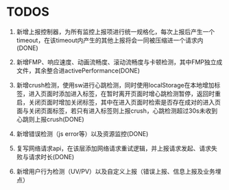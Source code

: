 # TODOS

1. 新增上报控制器，为所有监控上报项进行统一规格化，每次上报后产生一个timeout，在该timeout内产生的其他上报将会一同被压缩进一个请求内(DONE)

2. 新增FMP、响应速度、动画流畅度、滚动流畅度与卡顿检测，其中FMP独立成文件，其余整合进activePerformance(DONE)

3. 新增crush检测，使用sw进行心跳检测，同时使用localStorage在本地增加标签，进入页面时添加进入标签，在暂时离开页面时增心跳检测暂停，返回时重启，关闭页面时增加关闭标签，其中在进入页面时检索是否存在成对的进入页面与关闭页面标签，若只有进入标签则上报crush，心跳检测超过30s未收到心跳则上报crush(DONE)

4. 新增错误检测（js error等）以及资源监控(DONE)

5. 复写网络请求api，在该层添加网络请求重试逻辑，并上报请求发起、请求失败与请求时长(DONE)

6. 新增用户行为检测（UV/PV）以及自定义上报（错误上报、信息上报及业务埋点）
